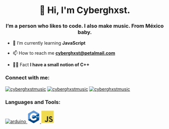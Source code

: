 <h1 align="center">👋 Hi, I'm Cyberghxst.</h1>
<h3 align="center">I’m a person who likes to code. I also make music. From México baby.</h3>

- 🌱 I’m currently learning **JavaScript**

- 📫 How to reach me **cyberghxst@petalmail.com**

- 👨‍💻 Fact **I have a small notion of C++**

<h3 align="left">Connect with me:</h3>
<p align="left">
<a href="https://twitter.com/cyberghxstmusic" target="blank"><img align="center" src="https://raw.githubusercontent.com/rahuldkjain/github-profile-readme-generator/master/src/images/icons/Social/twitter.svg" alt="cyberghxstmusic" height="30" width="40" /></a>
<a href="https://fb.com/cyberghxstmusic" target="blank"><img align="center" src="https://raw.githubusercontent.com/rahuldkjain/github-profile-readme-generator/master/src/images/icons/Social/facebook.svg" alt="cyberghxstmusic" height="30" width="40" /></a>
<a href="https://instagram.com/cyberghxstmusic" target="blank"><img align="center" src="https://raw.githubusercontent.com/rahuldkjain/github-profile-readme-generator/master/src/images/icons/Social/instagram.svg" alt="cyberghxstmusic" height="30" width="40" /></a>
</p>

<h3 align="left">Languages and Tools:</h3>
<p align="left"> <a href="https://www.arduino.cc/" target="_blank" rel="noreferrer"> <img src="https://cdn.worldvectorlogo.com/logos/arduino-1.svg" alt="arduino" width="40" height="40"/> </a> <a href="https://www.w3schools.com/cpp/" target="_blank" rel="noreferrer"> <img src="https://raw.githubusercontent.com/devicons/devicon/master/icons/cplusplus/cplusplus-original.svg" alt="cplusplus" width="40" height="40"/> </a> <a href="https://developer.mozilla.org/en-US/docs/Web/JavaScript" target="_blank" rel="noreferrer"> <img src="https://raw.githubusercontent.com/devicons/devicon/master/icons/javascript/javascript-original.svg" alt="javascript" width="40" height="40"/> </a> </p>
